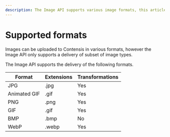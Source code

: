 ```yaml
---
description: The Image API supports various image formats, this article outlines those which are supported.
---
```


# Supported formats

Images can be uploaded to Contensis in various formats, however the Image API only supports a delivery of subset of image types.

The Image API supports the delivery of the following formats.

Format | Extensions | Transformations
---------|----------|---------
 JPG | .jpg | Yes
 Animated GIF | .gif | Yes
 PNG | .png | Yes
 GIF | .gif | Yes
 BMP | .bmp | No
 WebP | .webp | Yes
